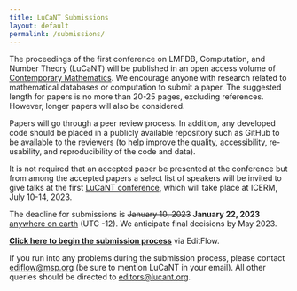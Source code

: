 ```yaml
---
title: LuCaNT Submissions
layout: default
permalink: /submissions/
---
```


<p>The proceedings of the first conference on LMFDB, Computation, and Number Theory (LuCaNT) will be published in an open access volume of <a href="https://www.ams.org/books/conm/">Contemporary Mathematics</a>. We encourage anyone with research related to mathematical databases or computation to submit a paper. The suggested length for papers is no more than 20-25 pages, excluding references. However, longer papers will also be considered.</p>

<p>Papers will go through a peer review process. In addition, any developed code should be placed in a publicly available repository such as GitHub to be available to the reviewers (to help improve the quality, accessibility, re-usability, and reproducibility of the code and data).</p>

<p>It is not required that an accepted paper be presented at the conference but from among the accepted papers a select list of speakers will be invited to give talks at the first <a href="https://icerm.brown.edu/events/sc-23-lucant/">LuCaNT conference</a>, which will take place at ICERM, July 10-14, 2023.</p>

<p>The deadline for submissions is <s>January 10, 2023</s> <b>January 22, 2023</b> <a href="[https://time.is/Anywhere_on_Earth](https://en.wikipedia.org/wiki/Anywhere_on_Earth)">anywhere on earth</a> (UTC -12). We anticipate final decisions by May 2023.</p>

<p><a href="https://ef.msp.org/submit_new.php?j=lucant"><b>Click here to begin the submission process</b></a> via EditFlow.</p>

<p>If you run into any problems during the submission process, please contact <a href="mailto:editflow@msp.org">ediflow@msp.org</a> (be sure to mention LuCaNT in your email). All other queries should be directed to <a href="mailto:editors@lucant.org">editors@lucant.org</a>.</p>
